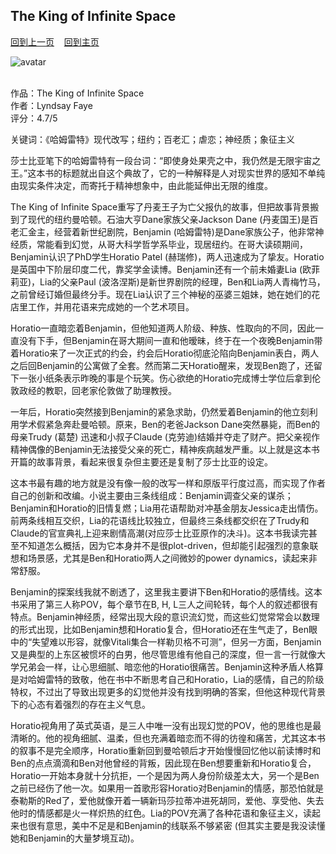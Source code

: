 ## The King of Infinite Space
[回到上一页](https://boheme130.github.io/Reviews/)  &nbsp;&nbsp;  [回到主页](https://boheme130.github.io/Fiction.git.io/)

![avatar](https://images.squarespace-cdn.com/content/v1/553543bbe4b038e4672f2ed2/642f3338-d57b-4ac9-9e23-760392050fd1/TheKingofInfiniteSpace_CoverBanners_v6_+Facebook.jpg)
<br>
<br>

作品：The King of Infinite Space<br>
作者：Lyndsay Faye<br>
评分：4.7/5<br>

关键词：《哈姆雷特》现代改写；纽约；百老汇；虐恋；神经质；象征主义

莎士比亚笔下的哈姆雷特有一段台词：“即使身处果壳之中，我仍然是无限宇宙之王。”这本书的标题就出自这个典故了，它的一种解释是人对现实世界的感知不单纯由现实条件决定，而寄托于精神想象中，由此能延伸出无限的维度。

The King of Infinite Space重写了丹麦王子为亡父报仇的故事，但把故事背景搬到了现代的纽约曼哈顿。石油大亨Dane家族父亲Jackson Dane (丹麦国王)是百老汇金主，经营着新世纪剧院，Benjamin (哈姆雷特)是Dane家族公子，他非常神经质，常能看到幻觉，从哥大科学哲学系毕业，现居纽约。在哥大读硕期间，Benjamin认识了PhD学生Horatio Patel (赫瑞修)，两人迅速成为了挚友。Horatio是英国中下阶层印度二代，靠奖学金读博。Benjamin还有一个前未婚妻Lia (欧菲莉亚)，Lia的父亲Paul (波洛涅斯)是新世界剧院的经理，Ben和Lia两人青梅竹马，之前曾经订婚但最终分手。现在Lia认识了三个神秘的巫婆三姐妹，她在她们的花店里工作，并用花语来完成她的一个艺术项目。

Horatio一直暗恋着Benjamin，但他知道两人阶级、种族、性取向的不同，因此一直没有下手，但Benjamin在哥大期间一直和他暧昧，终于在一个夜晚Benjamin带着Horatio来了一次正式的约会，约会后Horatio彻底沦陷向Benjamin表白，两人之后回Benjamin的公寓做了全套。然而第二天Horatio醒来，发现Ben跑了，还留下一张小纸条表示昨晚的事是个玩笑。伤心欲绝的Horatio完成博士学位后拿到伦敦政经的教职，回老家伦敦做了助理教授。

一年后，Horatio突然接到Benjamin的紧急求助，仍然爱着Benjamin的他立刻利用学术假紧急奔赴曼哈顿。原来，Ben的老爸Jackson Dane突然暴毙，而Ben的母亲Trudy (葛楚) 迅速和小叔子Claude (克劳迪)结婚并夺走了财产。把父亲视作精神偶像的Benjamin无法接受父亲的死亡，精神疾病越发严重。以上就是这本书开篇的故事背景，看起来很复杂但主要还是复制了莎士比亚的设定。

这本书最有趣的地方就是没有像一般的改写一样和原版平行度过高，而实现了作者自己的创新和改编。小说主要由三条线组成：Benjamin调查父亲的谋杀；Benjamin和Horatio的旧情复燃；Lia用花语帮助对冲基金朋友Jessica走出情伤。前两条线相互交织，Lia的花语线比较独立，但最终三条线都交织在了Trudy和Claude的官宣典礼上迎来剧情高潮(对应莎士比亚原作的决斗)。这本书我读完甚至不知道怎么概括，因为它本身并不是很plot-driven，但却能引起强烈的意象联想和场景感，尤其是Ben和Horatio两人之间微妙的power dynamics，读起来非常舒服。

Benjamin的探案线我就不剧透了，这里我主要讲下Ben和Horatio的感情线。这本书采用了第三人称POV，每个章节在B, H, L三人之间轮转，每个人的叙述都很有特点。Benjamin神经质，经常出现大段的意识流幻觉，而这些幻觉常常会以数理的形式出现，比如Benjamin想和Horatio复合，但Horatio还在生气走了，Ben眼中的“失望难以形容，就像Vitali集合一样勒贝格不可测”，但另一方面，Benjamin又是典型的上东区被惯坏的白男，他尽管思维有他自己的深度，但一言一行就像大学兄弟会一样，让心思细腻、暗恋他的Horatio很痛苦。Benjamin这种矛盾人格算是对哈姆雷特的致敬，他在书中不断思考自己和Horatio，Lia的感情，自己的阶级特权，不过出了导致出现更多的幻觉他并没有找到明确的答案，但他这种现代背景下的心态有着强烈的存在主义气息。

Horatio视角用了英式英语，是三人中唯一没有出现幻觉的POV，他的思维也是最清晰的。他的视角细腻、温柔，但也充满着暗恋而不得的彷徨和痛苦，尤其这本书的叙事不是完全顺序，Horatio重新回到曼哈顿后才开始慢慢回忆他以前读博时和Ben的点点滴滴和Ben对他曾经的背叛，因此现在Ben想要重新和Horatio复合，Horatio一开始本身就十分抗拒，一个是因为两人身份阶级差太大，另一个是Ben之前已经伤了他一次。如果用一首歌形容Horatio对Benjamin的情感，那恐怕就是泰勒斯的Red了，爱他就像开着一辆新玛莎拉蒂冲进死胡同，爱他、享受他、失去他时的情感都是火一样炽热的红色。Lia的POV充满了各种花语和象征主义，读起来也很有意思，美中不足是和Benjamin的线联系不够紧密 (但其实主要是我没读懂她和Benjamin的大量梦境互动)。
